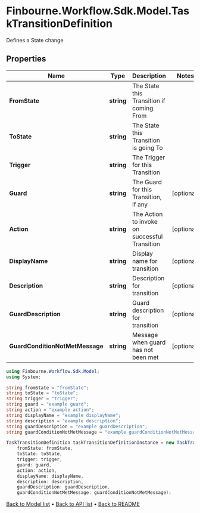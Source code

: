 # Finbourne.Workflow.Sdk.Model.TaskTransitionDefinition
Defines a State change

## Properties

Name | Type | Description | Notes
------------ | ------------- | ------------- | -------------
**FromState** | **string** | The State this Transition if coming From | 
**ToState** | **string** | The State this Transition is going To | 
**Trigger** | **string** | The Trigger for this Transition | 
**Guard** | **string** | The Guard for this Transition, if any | [optional] 
**Action** | **string** | The Action to invoke on successful Transition | [optional] 
**DisplayName** | **string** | Display name for transition | [optional] 
**Description** | **string** | Description for transition | [optional] 
**GuardDescription** | **string** | Guard description for transition | [optional] 
**GuardConditionNotMetMessage** | **string** | Message when guard has not been met | [optional] 

```csharp
using Finbourne.Workflow.Sdk.Model;
using System;

string fromState = "fromState";
string toState = "toState";
string trigger = "trigger";
string guard = "example guard";
string action = "example action";
string displayName = "example displayName";
string description = "example description";
string guardDescription = "example guardDescription";
string guardConditionNotMetMessage = "example guardConditionNotMetMessage";

TaskTransitionDefinition taskTransitionDefinitionInstance = new TaskTransitionDefinition(
    fromState: fromState,
    toState: toState,
    trigger: trigger,
    guard: guard,
    action: action,
    displayName: displayName,
    description: description,
    guardDescription: guardDescription,
    guardConditionNotMetMessage: guardConditionNotMetMessage);
```

[Back to Model list](../README.md#documentation-for-models) &#8226; [Back to API list](../README.md#documentation-for-api-endpoints) &#8226; [Back to README](../README.md)
